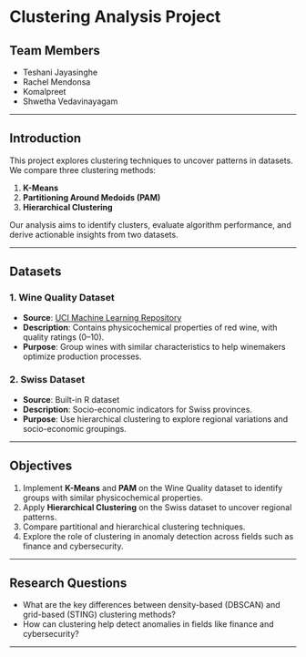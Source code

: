 # Clustering Analysis Project

## Team Members
- Teshani Jayasinghe  
- Rachel Mendonsa  
- Komalpreet  
- Shwetha Vedavinayagam  

---

## Introduction

This project explores clustering techniques to uncover patterns in datasets. We compare three clustering methods:  
1. **K-Means**  
2. **Partitioning Around Medoids (PAM)**  
3. **Hierarchical Clustering**  

Our analysis aims to identify clusters, evaluate algorithm performance, and derive actionable insights from two datasets.  

---

## Datasets

### 1. Wine Quality Dataset
- **Source**: [UCI Machine Learning Repository](https://archive.ics.uci.edu/dataset/186/wine+quality)  
- **Description**: Contains physicochemical properties of red wine, with quality ratings (0–10).  
- **Purpose**: Group wines with similar characteristics to help winemakers optimize production processes.  

### 2. Swiss Dataset
- **Source**: Built-in R dataset  
- **Description**: Socio-economic indicators for Swiss provinces.  
- **Purpose**: Use hierarchical clustering to explore regional variations and socio-economic groupings.  

---

## Objectives

1. Implement **K-Means** and **PAM** on the Wine Quality dataset to identify groups with similar physicochemical properties.  
2. Apply **Hierarchical Clustering** on the Swiss dataset to uncover regional patterns.  
3. Compare partitional and hierarchical clustering techniques.  
4. Explore the role of clustering in anomaly detection across fields such as finance and cybersecurity.  

---

## Research Questions

- What are the key differences between density-based (DBSCAN) and grid-based (STING) clustering methods?  
- How can clustering help detect anomalies in fields like finance and cybersecurity?  

---
